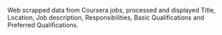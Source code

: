 Web scrapped data from Coursera jobs, processed and displayed Title, Location, Job description, Responsibilities, Basic Qualifications and Preferred Qualifications.
